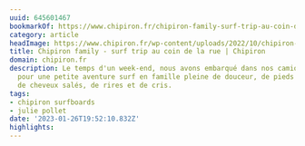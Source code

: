 ```yaml
---
uuid: 645601467
bookmarkOf: https://www.chipiron.fr/chipiron-family-surf-trip-au-coin-de-la-rue/
category: article
headImage: https://www.chipiron.fr/wp-content/uploads/2022/10/chipiron-family-surf.jpg
title: Chipiron family - surf trip au coin de la rue | Chipiron
domain: chipiron.fr
description: Le temps d'un week-end, nous avons embarqué dans nos camions et camping-cars
  pour une petite aventure surf en famille pleine de douceur, de pieds sales, de barbecues,
  de cheveux salés, de rires et de cris.
tags:
- chipiron surfboards
- julie pollet
date: '2023-01-26T19:52:10.832Z'
highlights: 
---
```



